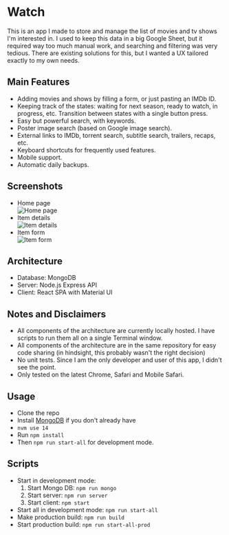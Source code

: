 # Watch

This is an app I made to store and manage the list of movies and tv shows I'm interested in. I used to keep this data in a big Google Sheet, but it required way too much manual work, and searching and filtering was very tedious. There are existing solutions for this, but I wanted a UX tailored exactly to my own needs.

## Main Features

- Adding movies and shows by filling a form, or just pasting an IMDb ID.
- Keeping track of the states: waiting for next season, ready to watch, in progress, etc. Transition between states with a single button press.
- Easy but powerful search, with keywords.
- Poster image search (based on Google image search).
- External links to IMDb, torrent search, subtitle search, trailers, recaps, etc.
- Keyboard shortcuts for frequently used features.
- Mobile support.
- Automatic daily backups.

## Screenshots

- Home page <br/> ![Home page](https://preview.ibb.co/kjAAUK/watched_home.png)
- Item details <br/> ![Item details](https://preview.ibb.co/cv22bz/watched_details.png)
- Item form <br/> ![Item form](https://preview.ibb.co/mmpn9K/watched_form.png)

## Architecture

- Database: MongoDB
- Server: Node.js Express API
- Client: React SPA with Material UI

## Notes and Disclaimers

- All components of the architecture are currently locally hosted. I have scripts to run them all on a single Terminal window.
- All components of the architecture are in the same repository for easy code sharing (in hindsight, this probably wasn't the right decision)
- No unit tests. Since I am the only developer and user of this app, I didn't see the point.
- Only tested on the latest Chrome, Safari and Mobile Safari.

## Usage

- Clone the repo
- Install [MongoDB](https://www.mongodb.com/) if you don't already have
- `nvm use 14`
- Run `npm install`
- Then `npm run start-all` for development mode.

## Scripts

- Start in development mode:
  1. Start Mongo DB: `npm run mongo`
  2. Start server: `npm run server`
  3. Start client: `npm start`
- Start all in development mode: `npm run start-all`
- Make production build: `npm run build`
- Start production build: `npm run start-all-prod`
